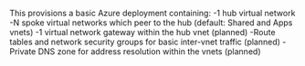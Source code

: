 This provisions a basic Azure deployment containing:
    -1 hub virtual network
    -N spoke virtual networks which peer to the hub (default: Shared and Apps vnets)
    -1 virtual network gateway within the hub vnet (planned)
    -Route tables and network security groups for basic inter-vnet traffic (planned)
    -Private DNS zone for address resolution within the vnets (planned)